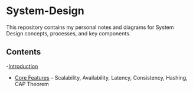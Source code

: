 # System-Design
This repository contains my personal notes and diagrams for System Design concepts, processes, and key components.
## Contents

-[Introduction](Intro.md)
- [Core Features](core_Features.md) – Scalability, Availability, Latency, Consistency, Hashing, CAP Theorem







